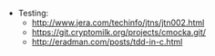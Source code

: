 - Testing: 
  - http://www.jera.com/techinfo/jtns/jtn002.html
  - https://git.cryptomilk.org/projects/cmocka.git/
  - http://eradman.com/posts/tdd-in-c.html
